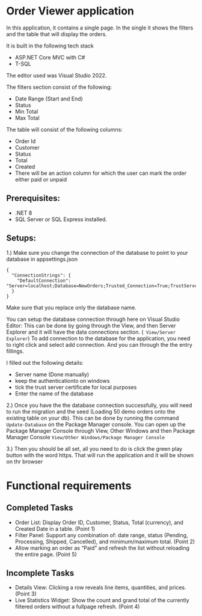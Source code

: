 # Order Viewer application

In this application, it contains a single page.
In the single it shows the filters and the table that will display the orders.

It is built in the following tech stack
- ASP.NET Core MVC with C#
- T-SQL

The editor used was Visual Studio 2022.

The filters section consist of the following:
- Date Range (Start and End)
- Status
- Min Total
- Max Total

The table will consist of the following columns:
- Order Id
- Customer
- Status
- Total
- Created
- There will be an action column for which the user can mark the order either paid or unpaid 

## Prerequisites:
- .NET 8
- SQL Server or SQL Express installed. 

## Setups:
1.) Make sure you change the connection of the database to point to your database in appsettings.json 
```
{
  "ConnectionStrings": {
    "DefaultConnection": "Server=localhost;Database=NewOrders;Trusted_Connection=True;TrustServerCertificate=True;"
  }
}
```
Make sure that you replace only the database name.

You can setup the database connection through here on Visual Studio Editor:
This can be done by going through the View, and then Server Explorer and it will have the data connections section. (``` View/Server Explorer```)
To add connection to the database for the application, you need to right click and select add connection.
And you can through the the entry fillings.

I filled out the following details:
- Server name (Done manually)
- keep the authenticationto on windows
- tick the trust server certificate for local purposes
- Enter the name of the database

2.) Once you have the the database connection successfully, you will need to run the migration and the seed (Loading 50 demo orders onto the existing table on your db).
  This can be done by running the command ```Update-Database``` on the Package Manager console.
  You can open up the Package Manager Console through View, Other Windows and then Package Manager Console
  ```View/Other Windows/Package Manager Console```


3.) Then you should be all set, all you need to do is click the green play button with the word https. That will run the application and it will be shown on thr browser

# Functional requirements

## Completed Tasks

- Order List: Display Order ID, Customer, Status, Total (currency), and
Created Date in a table. (Point 1) 
- Filter Panel: Support any combination of: date range, status (Pending,
Processing, Shipped, Cancelled), and minimum/maximum total. (Point 2)
- Allow marking an order as “Paid” and refresh the list without reloading
the entire page. (Point 5)

## Incomplete Tasks

- Details View: Clicking a row reveals line items, quantities, and prices. (Point 3)
- Live Statistics Widget: Show the count and grand total of the currently filtered orders without a fullpage refresh. (Point 4)
